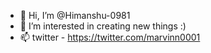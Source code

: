 - 👋 Hi, I’m @Himanshu-0981
- 👀 I’m interested in creating new things :)
- 📫 twitter - https://twitter.com/marvinn0001
